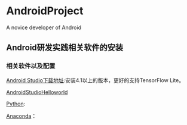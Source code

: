 # AndroidProject
A novice developer of Android

## Android研发实践相关软件的安装
### 相关软件以及配置

 [Android Studio下载地址](https://developer.android.google.cn/studio):安装4.1以上的版本，更好的支持TensorFlow Lite。
 
 [AndroidStudioHelloworld](./Pic/)
    
 [Python](https://www.python.org/ ):
    
 [Jupter noteBook]:安装前要有Python环境
    
 [Anaconda](https://www.anaconda.com/)：
    
